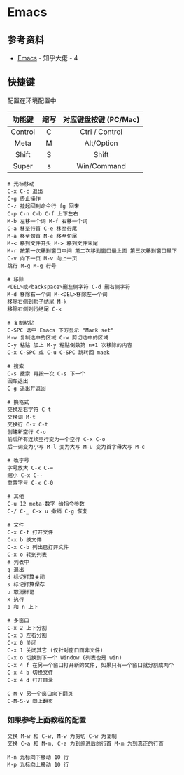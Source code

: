 # Emacs

## 参考资料

- [Emacs](https://zhuanlan.zhihu.com/p/385214753) - 知乎大佬 - 4

## 快捷键

配置在环境配置中

|   功能键   |  缩写 | 对应键盘按键 (PC/Mac) |
| :-----: | :-: | :-------------: |
| Control |  C  |  Ctrl / Control |
|   Meta  |  M  |    Alt/Option   |
|  Shift  |  S  |      Shift      |
|  Super  |  s  |   Win/Command   |

```text
# 光标移动
C-x C-c 退出
C-g 终止操作
C-z 挂起回到命令行 fg 回来
C-p C-n C-b C-f 上下左右
M-b 左移一个词 M-f 右移一个词
C-a 移至行首 C-e 移至行尾
M-a 移至句首 M-e 移至句尾 
M-< 移到文件开头 M-> 移到文件末尾
M-r 按第一次移到窗口中间 第二次移到窗口最上面 第三次移到窗口最下
C-v 向下一页 M-v 向上一页
跳行 M-g M-g 行号

# 移除
<DEL>或<backspace>删左侧字符 C-d 删右侧字符
M-d 移除右一个词 M-<DEL>移除左一个词
移除右侧到句子结尾 M-k
移除右侧到行结尾 C-k 

# 复制粘贴
C-SPC 选中 Emacs 下方显示 "Mark set"
M-w 复制选中的区域 C-w 剪切选中的区域
C-y 粘贴 加上 M-y 粘贴倒数第 n+1 次移除的内容
C-x C-SPC 或 C-u C-SPC 跳转回 maek

# 搜索
C-s 搜索 再按一次 C-s 下一个 
回车退出 
C-g 退出并返回

# 换格式
交换左右字符 C-t 
交换词 M-t 
交换行 C-x C-t
创建新空行 C-o 
前后所有连续空行变为一个空行 C-x C-o
后一词变为小写 M-l 变为大写 M-u 变为首字母大写 M-c

# 改字号
字号放大 C-x C-= 
缩小 C-x C--
重置字号 C-x C-0

# 其他
C-u 12 meta-数字 给指令参数
C-/ C-_ C-x u 撤销 C-g 恢复

# 文件
C-x C-f 打开文件
C-x b 换文件
C-x C-b 列出已打开文件 
C-x o 转到列表
# 列表中
q 退出
d 标记打算关闭
s 标记打算保存
u 取消标记
x 执行
p 和 n 上下

# 多窗口
C-x 2 上下分割
C-x 3 左右分割
C-x 0 关闭
C-x 1 关闭其它 (仅针对窗口而非文件)
C-x o 切换到下一个 Window (列表也是 win)
C-x 4 f 在另一个窗口打开新的文件, 如果只有一个窗口就分割成两个
C-x 4 b 切换文件
C-x 4 d 打开目录

C-M-v 另一个窗口向下翻页
C-M-S-v 向上翻页
```

### 如果参考上面教程的配置

```shell
交换 M-w 和 C-w, M-w 为剪切 C-w 为复制
交换 C-a 和 M-m, C-a 为到缩进后的行首 M-m 为到真正的行首

M-n 光标向下移动 10 行
M-p 光标向上移动 10 行
```
